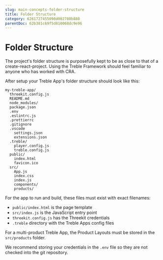 ```yaml
---
slug: main-concepts-folder-structure
title: Folder Structure
category: 6261727455090d002780b880
parentDoc: 62b381c69f5d810068dc9e96
---
```


# Folder Structure

The project's folder structure is purposefully kept to be as close to that of a create-react-project. Using the Treble Framework should feel familiar to anyone who has worked with CRA.

After setup your Treble App's folder structure should look like this:

```
my-treble-app/
  threekit.config.js
  README.md
  node_modules/
  package.json
  .env
  .eslintrc.js
  .prettierrc
  .gitignore
  .vscode
    settings.json
    extensions.json
  .treble/
    player.config.js
    treble.config.js
  public/
    index.html
    favicon.ico
  src/
    App.js
    index.css
    index.js
    components/
    products/
```

For the app to run and build, these files must exist with exact filenames:

- `public/index.html` is the page template
- `src/index.js` is the JavaScript entry point
- `threekit.config.js` has the Threekit credentials
- `.treble` directory with the Treble Apps config files

For a multi-product Treble App, the Product Layouts must be stored in the `src/products` folder.

We recommend storing your credentials in the `.env` file so they are not checked into the git repository.
